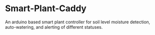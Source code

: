 # Smart-Plant-Caddy

An arduino based smart plant controller for soil level moisture detection, auto-watering, and alerting of different statuses.
